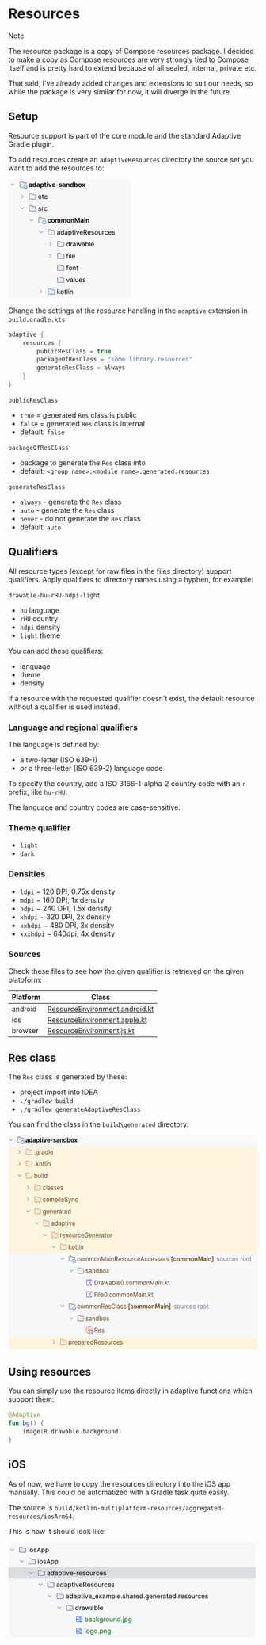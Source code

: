 # Resources

> [!NOTE] 
> 
> The resource package is a copy of Compose resources package. I decided to make a copy
> as Compose resources are very strongly tied to Compose itself and is pretty hard
> to extend because of all sealed, internal, private etc.
>
> That said, I've already added changes and extensions to suit our needs, so while
> the package is very similar for now, it will diverge in the future.
> 

## Setup

Resource support is part of the core module and the standard Adaptive Gradle plugin.

To add resources create an `adaptiveResources` directory the source set you want 
to add the resources to:

<img alt="Directories" height="240" src="directories.png" width="248"/>

Change the settings of the resource handling in the `adaptive` extension in `build.gradle.kts`:

```kotlin
adaptive {
    resources {
        publicResClass = true
        packageOfResClass = "some.library.resources"
        generateResClass = always
    }
}
```

`publicResClass`
  - `true` = generated `Res` class is public
  - `false` = generated `Res` class is internal
  - default: `false`

`packageOfResClass`
  - package to generate the `Res` class into
  - default: `<group name>.<module name>.generated.resources`

`generateResClass`
   - `always` - generate the `Res` class
   - `auto` - generate the `Res` class
   - `never` - do not generate the `Res` class
   - default: `auto`

## Qualifiers

All resource types (except for raw files in the files directory) support qualifiers.
Apply qualifiers to directory names using a hyphen, for example:

`drawable-hu-rHU-hdpi-light`
- `hu` language
- `rHU` country
- `hdpi` density
- `light` theme

You can add these qualifiers:

- language
- theme
- density

If a resource with the requested qualifier doesn't exist, the default resource without a qualifier is used instead.

### Language and regional qualifiers

The language is defined by:

- a two-letter (ISO 639-1) 
- or a three-letter (ISO 639-2) language code

To specify the country, add a ISO 3166-1-alpha-2 country code with an `r` prefix, like `hu-rHU`.

The language and country codes are case-sensitive.

### Theme qualifier

- `light`
- `dark`

### Densities

- `ldpi` − 120 DPI, 0.75x density
- `mdpi` − 160 DPI, 1x density
- `hdpi` − 240 DPI, 1.5x density
- `xhdpi` − 320 DPI, 2x density
- `xxhdpi` − 480 DPI, 3x density
- `xxxhdpi` − 640dpi, 4x density

### Sources

Check these files to see how the given qualifier is retrieved on the given platoform:

| Platform | Class                                                                                                                                  |
|----------|----------------------------------------------------------------------------------------------------------------------------------------|
| android  | [ResourceEnvironment.android.kt](/adaptive-core/src/androidMain/kotlin/hu/simplexion/adaptive/resource/ResourceEnvironment.android.kt) |
| ios      | [ResourceEnvironment.apple.kt](/adaptive-core/src/appleMain/kotlin/hu/simplexion/adaptive/resource/ResourceEnvironment.apple.kt)       |
| browser  | [ResourceEnvironment.js.kt](/adaptive-core/src/jsMain/kotlin/hu/simplexion/adaptive/resource/ResourceEnvironment.js.kt)                |

## Res class

The `Res` class is generated by these:

- project import into IDEA
- `./gradlew build`
- `./gradlew generateAdaptiveResClass`

You can find the class in the `build\generated` directory:

<img alt="Res class" height="432" src="res-class.png" width="552"/>

## Using resources

You can simply use the resource items directly in adaptive functions which support them:

```kotlin
@Adaptive 
fun bg() {
    image(R.drawable.background)
}
```

## iOS

As of now, we have to copy the resources directory into the iOS app manually. This could be automatized with 
a Gradle task quite easily. 

The source is `build/kotlin-multiplatform-resources/aggregated-resources/iosArm64`.

This is how it should look like:

<img alt="iOS resources" height="192" src="ios-resources.png" width="500"/>

